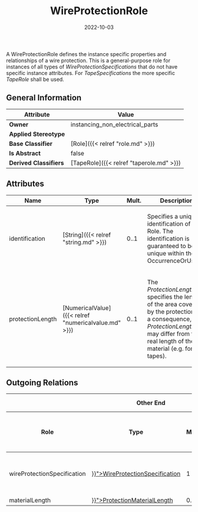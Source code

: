 ﻿---
title: WireProtectionRole
toc: false
type: specs
date: "2022-10-03"
draft: false
specification: VEC
version: 2.0.1
documentType: "Recommendation"
elementType: Class
classes:
  - WireProtectionRole
menu_name: vec-2.0.1
---
<p> A WireProtectionRole defines the instance specific properties and relationships of a wire protection. This is a general-purpose role for instances of all types of <i>WireProtectionSpecifications</i> that do not have specific instance attributes. For <i>TapeSpecifications</i> the more specific <i>TapeRole</i> shall be used.      </p>

## General Information

| Attribute               | Value |
|-------------------------|-------|
| **Owner**               | instancing_non_electrical_parts |
| **Applied Stereotype**  |   |
| **Base Classifier**     | [Role]({{< relref "role.md" >}})<br/>  |
| **Is Abstract**         | false |
| **Derived Classifiers** | [TapeRole]({{< relref "taperole.md" >}}) |

## Attributes
|  Name  |  Type  |  Mult.  |  Description  |  Owning Classifier  |
|--------|--------|---------|---------------|--------------|
|identification| [String]({{< relref "string.md" >}}) | 0..1 | <p> Specifies a unique identification of the Role. The identification is guaranteed to be unique within the OccurrenceOrUsage.      </p> | [Role]({{< relref "role.md" >}}) |
|protectionLength| [NumericalValue]({{< relref "numericalvalue.md" >}}) | 0..1 | <p> The <i>ProtectionLength</i> specifies the length of the area covered by the protection. As a consequence, the <i>ProtectionLength</i> may differ from the real length of the material (e.g. for tapes).      </p> | [WireProtectionRole]({{< relref "wireprotectionrole.md" >}}) |

## Outgoing Relations
<table>
    <thead>
        <tr>
           <th colspan="6">Other End</th>
           <th colspan="1">This End</th>
           <th colspan="1">General</th>
        </tr>
        <tr>
           <th>Role</th>
           <th>Type</th>
           <th>Mult.</th>
           <th>Agg.{{< info agg >}}</th>
           <th>Unique{{< info unique >}}</th>
           <th>Ordered{{< info ordered >}}</th>
           <th>Mult.</th>
           <th>Description</th>
        </tr>
    <thead>
    <tbody>
    <tr>
        <td>wireProtectionSpecification</td>
        <td><a href="{{< relref "wireprotectionspecification.md" >}}">WireProtectionSpecification</a></td>
        <td>1</td>
        <td>N</td>
        <td>Y</td>
        <td>N</td>
        <td>0..*</td>
        <td><p> References the <i>WireProtectionSpecification</i> that is instanced by this <i>WireProtectionRole.</i>      </p></td>
    </tr>
    <tr>
        <td>materialLength</td>
        <td><a href="{{< relref "protectionmateriallength.md" >}}">ProtectionMaterialLength</a></td>
        <td>0..*</td>
        <td>Y</td>
        <td>Y</td>
        <td>N</td>
        <td>1</td>
        <td></td>
    </tr>
    </tbody>
</table>




